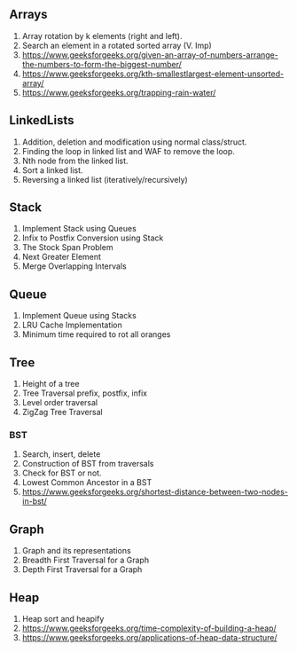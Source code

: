 ## Arrays ##
1. Array rotation by k elements (right and left).
2. Search an element in a rotated sorted array (V. Imp)
3. https://www.geeksforgeeks.org/given-an-array-of-numbers-arrange-the-numbers-to-form-the-biggest-number/
4. https://www.geeksforgeeks.org/kth-smallestlargest-element-unsorted-array/
5. https://www.geeksforgeeks.org/trapping-rain-water/

## LinkedLists ##
1. Addition, deletion and modification using normal class/struct.
2. Finding the loop in linked list and WAF to remove the loop.
3. Nth node from the linked list.
4. Sort a linked list.
5. Reversing a linked list (iteratively/recursively)

## Stack ##
1. Implement Stack using Queues
2. Infix to Postfix Conversion using Stack
3. The Stock Span Problem
4. Next Greater Element
5. Merge Overlapping Intervals

## Queue ## 
1. Implement Queue using Stacks
2. LRU Cache Implementation
3. Minimum time required to rot all oranges

## Tree ##
1. Height of a tree
2. Tree Traversal prefix, postfix, infix 
3. Level order traversal
3. ZigZag Tree Traversal


### BST ###
1. Search, insert, delete
2. Construction of BST from traversals
3. Check for BST or not.
4. Lowest Common Ancestor in a BST 
5. https://www.geeksforgeeks.org/shortest-distance-between-two-nodes-in-bst/

## Graph ##
1. Graph and its representations
2. Breadth First Traversal for a Graph
3. Depth First Traversal for a Graph

## Heap ## 
1. Heap sort and heapify
2. https://www.geeksforgeeks.org/time-complexity-of-building-a-heap/
3. https://www.geeksforgeeks.org/applications-of-heap-data-structure/